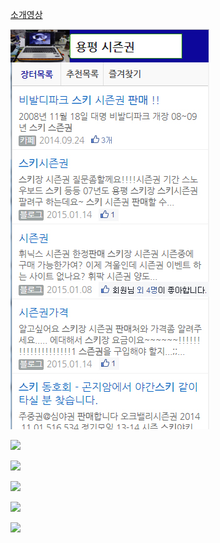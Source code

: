
[소개영상](https://www.dropbox.com/s/j3dabi0gq095sq1/Final%EC%98%81%EC%83%81.wmv)

![](img/skidemo.jpg)

![](https://fbcdn-sphotos-g-a.akamaihd.net/hphotos-ak-xpa1/t1.0-9/10450637_686330371420525_8357624088021303972_n.jpg)

![](https://scontent-a.xx.fbcdn.net/hphotos-xpa1/t1.0-9/1604461_686330391420523_3102096238415329402_n.jpg)

![](https://fbcdn-sphotos-d-a.akamaihd.net/hphotos-ak-xpa1/t1.0-9/1512363_686330238087205_1031974661135998123_n.jpg)

![](https://scontent-b.xx.fbcdn.net/hphotos-xfa1/t1.0-9/1601053_686330254753870_8650376419930191536_n.jpg)

![](https://fbcdn-sphotos-a-a.akamaihd.net/hphotos-ak-xpf1/t31.0-8/10382086_509858215808777_6703730371950613427_o.jpg)